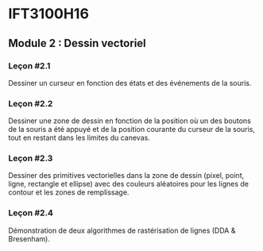 # IFT3100H16

## Module 2 : Dessin vectoriel

### Leçon #2.1

Dessiner un curseur en fonction des états et des événements de la souris.

### Leçon #2.2

Dessiner une zone de dessin en fonction de la position où un des boutons de la souris a été appuyé et de la position courante du curseur de la souris, tout en restant dans les limites du canevas.

### Leçon #2.3

Dessiner des primitives vectorielles dans la zone de dessin (pixel, point, ligne, rectangle et ellipse) avec des couleurs aléatoires pour les lignes de contour et les zones de remplissage.

### Leçon #2.4

Démonstration de deux algorithmes de rastérisation de lignes (DDA & Bresenham).
